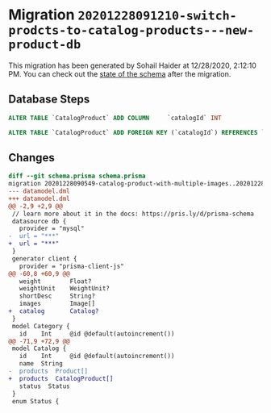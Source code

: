 # Migration `20201228091210-switch-prodcts-to-catalog-products---new-product-db`

This migration has been generated by Sohail Haider at 12/28/2020, 2:12:10 PM.
You can check out the [state of the schema](./schema.prisma) after the migration.

## Database Steps

```sql
ALTER TABLE `CatalogProduct` ADD COLUMN     `catalogId` INT

ALTER TABLE `CatalogProduct` ADD FOREIGN KEY (`catalogId`) REFERENCES `Catalog`(`id`) ON DELETE SET NULL ON UPDATE CASCADE
```

## Changes

```diff
diff --git schema.prisma schema.prisma
migration 20201228090549-catalog-product-with-multiple-images..20201228091210-switch-prodcts-to-catalog-products---new-product-db
--- datamodel.dml
+++ datamodel.dml
@@ -2,9 +2,9 @@
 // learn more about it in the docs: https://pris.ly/d/prisma-schema
 datasource db {
   provider = "mysql"
-  url = "***"
+  url = "***"
 }
 generator client {
   provider = "prisma-client-js"
@@ -60,8 +60,9 @@
   weight        Float?
   weightUnit    WeightUnit?
   shortDesc     String?
   images        Image[]
+  catalog       Catalog?
 }
 model Category {
   id    Int     @id @default(autoincrement())
@@ -71,9 +72,9 @@
 model Catalog {
   id    Int     @id @default(autoincrement())
   name  String
-  products  Product[]
+  products  CatalogProduct[]
   status  Status
 }
 enum Status {
```


